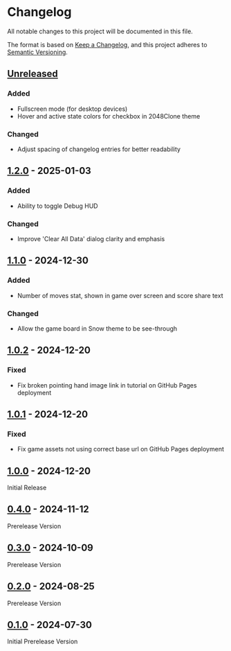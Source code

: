 # Changelog

All notable changes to this project will be documented in this file.

The format is based on [Keep a Changelog](https://keepachangelog.com/en/1.0.0/),
and this project adheres to [Semantic Versioning](https://semver.org/spec/v2.0.0.html).

## [Unreleased]

### Added

- Fullscreen mode (for desktop devices)
- Hover and active state colors for checkbox in 2048Clone theme

### Changed

- Adjust spacing of changelog entries for better readability

## [1.2.0] - 2025-01-03

### Added

- Ability to toggle Debug HUD

### Changed

- Improve 'Clear All Data' dialog clarity and emphasis

## [1.1.0] - 2024-12-30

### Added

- Number of moves stat, shown in game over screen and score share text

### Changed

- Allow the game board in Snow theme to be see-through

## [1.0.2] - 2024-12-20

### Fixed

- Fix broken pointing hand image link in tutorial on GitHub Pages deployment

## [1.0.1] - 2024-12-20

### Fixed

- Fix game assets not using correct base url on GitHub Pages deployment

## [1.0.0] - 2024-12-20

Initial Release

## [0.4.0] - 2024-11-12

Prerelease Version

## [0.3.0] - 2024-10-09

Prerelease Version

## [0.2.0] - 2024-08-25

Prerelease Version

## [0.1.0] - 2024-07-30

Initial Prerelease Version

[unreleased]: https://github.com/Coteh/2048-clone/compare/v1.2.0...HEAD
[1.2.0]: https://github.com/Coteh/2048-clone/compare/v1.1.0...v1.2.0
[1.1.0]: https://github.com/Coteh/2048-clone/compare/v1.0.2...v1.1.0
[1.0.2]: https://github.com/Coteh/2048-clone/compare/v1.0.1...v1.0.2
[1.0.1]: https://github.com/Coteh/2048-clone/compare/v1.0.0...v1.0.1
[1.0.0]: https://github.com/Coteh/2048-clone/compare/v0.4.0...v1.0.0
[0.4.0]: https://github.com/Coteh/2048-clone/compare/v0.3.0...v0.4.0
[0.3.0]: https://github.com/Coteh/2048-clone/compare/v0.2.0...v0.3.0
[0.2.0]: https://github.com/Coteh/2048-clone/compare/v0.1.0...v0.2.0
[0.1.0]: https://github.com/Coteh/2048-clone/releases/tag/v0.1.0
